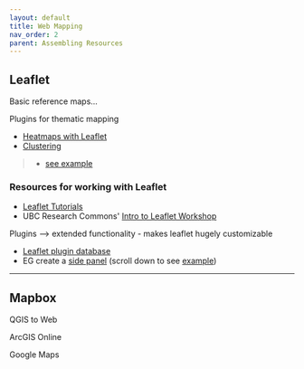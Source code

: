 ```yaml
---
layout: default
title: Web Mapping
nav_order: 2
parent: Assembling Resources
---
```


## Leaflet

Basic reference maps... 

Plugins for thematic mapping
- [Heatmaps with Leaflet](https://leafletjs.com/plugins.html#heatmaps)
- [Clustering](https://github.com/Leaflet/Leaflet.markercluster)
> - [see example](https://leaflet.github.io/Leaflet.markercluster/example/marker-clustering-realworld.388.html)


### Resources for working with Leaflet
- [Leaflet Tutorials](https://leafletjs.com/examples.html)
- UBC Research Commons' [Intro to Leaflet Workshop](https://ubc-library-rc.github.io/gis-intro-leaflet/)

Plugins --> extended functionality - makes leaflet hugely customizable
- [Leaflet plugin database](https://leafletjs.com/plugins.html)
- EG create a [side panel](https://github.com/maxwell-ilai/Leaflet.SidePanel) (scroll down to see [example](https://maxwell-ilai.github.io/Leaflet.SidePanel/examples/))

----

## Mapbox

QGIS to Web

ArcGIS Online

Google Maps 